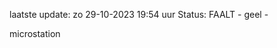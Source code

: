 laatste update: 
zo 29-10-2023 19:54   uur 
Status: FAALT - geel - 
<div class="service Y">microstation</div>
